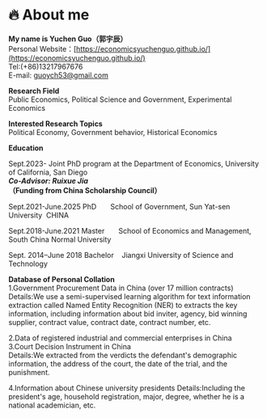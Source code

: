 # 🔥 About me  

**My name is Yuchen Guo（郭宇辰）**  
Personal Website：[https://economicsyuchenguo.github.io/](https://economicsyuchenguo.github.io/)  
Tel:(+86)13217967676  
E-mail: guoych53@gmail.com
  
  **Research Field**  
Public Economics,  Political Science and Government,  Experimental Economics

  **Interested Research Topics**  
Political Economy, Government behavior, Historical Economics

**Education** 

Sept.2023-
Joint PhD program at the Department of Economics, University of California, San Diego  
***Co-Advisor: Ruixue Jia***  
**（Funding from China Scholarship Council）**  

Sept.2021-June.2025 
PhD  &nbsp;&nbsp;&nbsp;&nbsp;&nbsp;
School of Government, Sun Yat-sen University&nbsp; CHINA

Sept.2018-June.2021
Master &nbsp;&nbsp;&nbsp;&nbsp;&nbsp;
School of Economics and Management, South China Normal University

Sept. 2014–June 2018
Bachelor &nbsp;&nbsp; 
Jiangxi University of Science and Technology


 **Database of Personal Collation**  
 1.Government Procurement Data in China (over 17 million contracts)  
 Details:We use a semi-supervised learning algorithm for text 
information extraction called Named Entity Recognition (NER) to extracts the key information, including information about bid inviter, agency, bid winning supplier, contract value, contract date, contract number, etc.  

 2.Data of registered industrial and commercial enterprises in China  
 3.Court Decision Instrument in China  
 Details:We extracted from the verdicts the defendant's demographic information, the address of the court, the date of the trial, and the punishment.  
 
 4.Information about Chinese university presidents
 Details:Including the president's age, household registration, major, degree, whether he is a national academician, etc.
